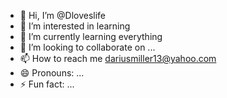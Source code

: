 - 👋 Hi, I’m @Dloveslife
- 👀 I’m interested in learning
- 🌱 I’m currently learning everything
- 💞️ I’m looking to collaborate on ...
- 📫 How to reach me dariusmiller13@yahoo.com
- 😄 Pronouns: ...
- ⚡ Fun fact: ...

<!---
Dloveslife/Dloveslife is a ✨ special ✨ repository because its `README.md` (this file) appears on your GitHub profile.
You can click the Preview link to take a look at your changes.
--->
